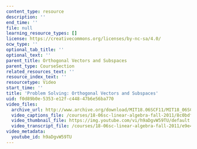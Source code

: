 ```yaml
---
content_type: resource
description: ''
end_time: ''
file: null
learning_resource_types: []
license: https://creativecommons.org/licenses/by-nc-sa/4.0/
ocw_type: ''
optional_tab_title: ''
optional_text: ''
parent_title: Orthogonal Vectors and Subspaces
parent_type: CourseSection
related_resources_text: ''
resource_index_text: ''
resourcetype: Video
start_time: ''
title: 'Problem Solving: Orthogonal Vectors and Subspaces'
uid: f0d89b0e-5353-e12f-c448-47b6e56ba770
video_files:
  archive_url: http://www.archive.org/download/MIT18.06SCF11/MIT18_06SC_110706_D1_300k.mp4
  video_captions_file: /courses/18-06sc-linear-algebra-fall-2011/8c0bdf5be48555d4aa7d42a70056a20d_h9aDgvW59TU.vtt
  video_thumbnail_file: https://img.youtube.com/vi/h9aDgvW59TU/default.jpg
  video_transcript_file: /courses/18-06sc-linear-algebra-fall-2011/e9e49c6aba80b11d7936b0f1d8e83ee3_h9aDgvW59TU.pdf
video_metadata:
  youtube_id: h9aDgvW59TU
---
```

